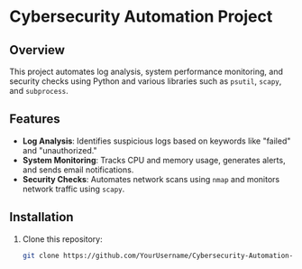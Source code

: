 # Cybersecurity Automation Project

## Overview
This project automates log analysis, system performance monitoring, and security checks using Python and various libraries such as `psutil`, `scapy`, and `subprocess`.

## Features
- **Log Analysis**: Identifies suspicious logs based on keywords like "failed" and "unauthorized."
- **System Monitoring**: Tracks CPU and memory usage, generates alerts, and sends email notifications.
- **Security Checks**: Automates network scans using `nmap` and monitors network traffic using `scapy`.

## Installation
1. Clone this repository:
   ```bash
   git clone https://github.com/YourUsername/Cybersecurity-Automation-Project.git
